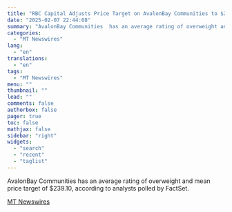 ```yaml
---
title: "RBC Capital Adjusts Price Target on AvalonBay Communities to $229 From $226, Keeps Sector Perform Rating"
date: "2025-02-07 22:44:08"
summary: "AvalonBay Communities  has an average rating of overweight and mean price target of $239.10, according to analysts polled by FactSet."
categories:
  - "MT Newswires"
lang:
  - "en"
translations:
  - "en"
tags:
  - "MT Newswires"
menu: ""
thumbnail: ""
lead: ""
comments: false
authorbox: false
pager: true
toc: false
mathjax: false
sidebar: "right"
widgets:
  - "search"
  - "recent"
  - "taglist"
---
```


AvalonBay Communities has an average rating of overweight and mean price target of $239.10, according to analysts polled by FactSet.

[MT Newswires](https://www.tradingview.com/news/mtnewswires.com:20250207:A3312602:0/)
